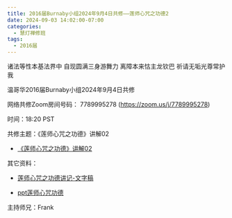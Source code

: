 ```yaml
---
title: 2016届Burnaby小组2024年9月4日共修——莲师心咒之功德2
date: 2024-09-03 14:02:00-07:00
categories:
  - 慧灯禅修班
tags:
  - 2016届
---
```

诸法等性本基法界中 自现圆满三身游舞力 离障本来怙主龙钦巴 祈请无垢光尊常护我



温哥华2016届Burnaby小组2024年9月4日共修



网络共修Zoom房间号码： 7789995278 (<https://zoom.us/j/7789995278>)



时间：18:20 PST



共修主题：《莲师心咒之功德》讲解02

* [《莲师心咒之功德》讲解02](https://www.youtube.com/watch?v=KWx9V7nsn_g&t=1s)



其它资料：

* [莲师心咒之功德讲记-文字稿](/f/up/莲师心咒之功德讲记（20230818）.pdf)

* [ppt莲师心咒功德](/f/up/ppt莲师心咒功德.pdf)

主持师兄：Frank

